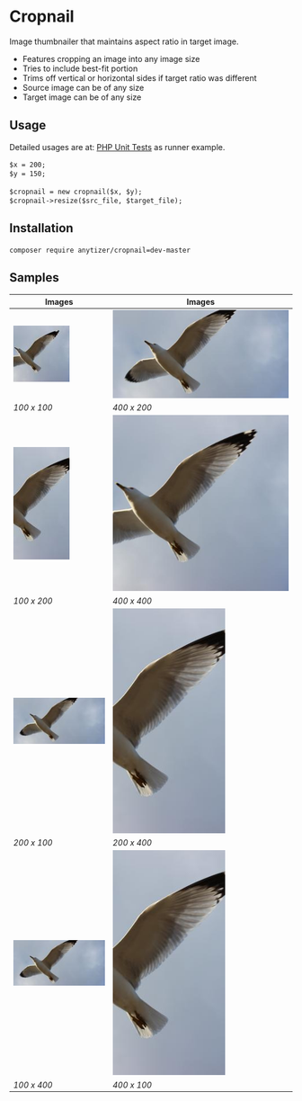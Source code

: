 # Cropnail

Image thumbnailer that maintains aspect ratio in target image.

  * Features cropping an image into any image size
  * Tries to include best-fit portion
  * Trims off vertical or horizontal sides if target ratio was different
  * Source image can be of any size
  * Target image can be of any size


## Usage

Detailed usages are at: <a href="phpunit/tests/Test.php">PHP Unit Tests</a> as runner example.

	$x = 200;
	$y = 150;

    $cropnail = new cropnail($x, $y);
    $cropnail->resize($src_file, $target_file);


## Installation

    composer require anytizer/cropnail=dev-master


## Samples

| Images                                        | Images                                        |
| --------------------------------------------- | --------------------------------------------- |
| ![Screenshot](/resized/IMG_9842-100x100.jpg)  | ![Screenshot](/resized/IMG_9842-400x200.jpg)  |
| *100 x 100*                                   | *400 x 200*                                   | 
| ![Screenshot](/resized/IMG_9842-100x200.jpg)  | ![Screenshot](/resized/IMG_9842-400x400.jpg)  |
| *100 x 200*                                   | *400 x 400*                                   |
| ![Screenshot](/resized/IMG_9842-200x100.jpg)  | ![Screenshot](/resized/IMG_9842-200x400.jpg)  |
| *200 x 100*                                   | *200 x 400*                                   |
| ![Screenshot](/resized/IMG_9842-200x100.jpg)  | ![Screenshot](/resized/IMG_9842-200x400.jpg)  |
| *100 x 400*                                   | *400 x 100*                                   |
